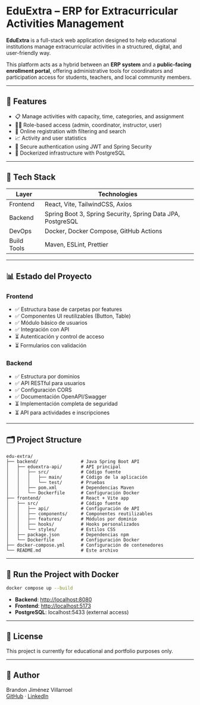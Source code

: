 # EduExtra – ERP for Extracurricular Activities Management

**EduExtra** is a full-stack web application designed to help educational institutions manage extracurricular activities in a structured, digital, and user-friendly way.

This platform acts as a hybrid between an **ERP system** and a **public-facing enrollment portal**, offering administrative tools for coordinators and participation access for students, teachers, and local community members.

---

## 🚀 Features

- 📋 Manage activities with capacity, time, categories, and assignment
- 🧑‍🏫 Role-based access (admin, coordinator, instructor, user)
- 📝 Online registration with filtering and search
- 📈 Activity and user statistics
- 🔐 Secure authentication using JWT and Spring Security
- 🐳 Dockerized infrastructure with PostgreSQL

---

## 🧱 Tech Stack

| Layer         | Technologies |
|--------------|--------------|
| Frontend     | React, Vite, TailwindCSS, Axios |
| Backend      | Spring Boot 3, Spring Security, Spring Data JPA, PostgreSQL |
| DevOps       | Docker, Docker Compose, GitHub Actions |
| Build Tools  | Maven, ESLint, Prettier |

---

## 📊 Estado del Proyecto

### Frontend
- ✅ Estructura base de carpetas por features
- ✅ Componentes UI reutilizables (Button, Table)
- ✅ Módulo básico de usuarios
- ✅ Integración con API
- ⏳ Autenticación y control de acceso
- ⏳ Formularios con validación

### Backend
- ✅ Estructura por dominios
- ✅ API RESTful para usuarios
- ✅ Configuración CORS
- ✅ Documentación OpenAPI/Swagger
- ⏳ Implementación completa de seguridad
- ⏳ API para actividades e inscripciones

---

## 🗂️ Project Structure

```
edu-extra/
├── backend/                # Java Spring Boot API
│   ├── eduextra-api/       # API principal
│   │   ├── src/            # Código fuente
│   │   │   ├── main/       # Código de la aplicación
│   │   │   └── test/       # Pruebas
│   │   ├── pom.xml         # Dependencias Maven
│   │   └── Dockerfile      # Configuración Docker
├── frontend/               # React + Vite app
│   ├── src/                # Código fuente
│   │   ├── api/            # Configuración de API
│   │   ├── components/     # Componentes reutilizables
│   │   ├── features/       # Módulos por dominio
│   │   ├── hooks/          # Hooks personalizados
│   │   └── styles/         # Estilos CSS
│   ├── package.json        # Dependencias npm
│   └── Dockerfile          # Configuración Docker
├── docker-compose.yml      # Configuración de contenedores
└── README.md               # Este archivo
```

---

## 🐳 Run the Project with Docker

```bash
docker compose up --build
```

- **Backend**: [http://localhost:8080](http://localhost:8080)
- **Frontend**: [http://localhost:5173](http://localhost:5173)
- **PostgreSQL**: localhost:5433 (external access)

---

## 📄 License

This project is currently for educational and portfolio purposes only.

---

## 👤 Author

Brandon Jiménez Villarroel  
[GitHub](https://github.com/BrandonJimenez23) · [LinkedIn](https://linkedin.com/in/brandonjimenez23)
